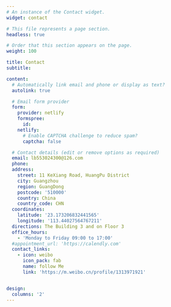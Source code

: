 ```yaml
---
# An instance of the Contact widget.
widget: contact

# This file represents a page section.
headless: true

# Order that this section appears on the page.
weight: 100

title: Contact
subtitle:

content:
  # Automatically link email and phone or display as text?
  autolink: true

  # Email form provider
  form:
    provider: netlify
    formspree:
      id:
    netlify:
      # Enable CAPTCHA challenge to reduce spam?
      captcha: false

  # Contact details (edit or remove options as required)
  email: lb553024300@126.com
  phone: 
  address:
    street: 11 KeXiang Road, HuangPu District
    city: Guangzhou
    region: GuangDong
    postcode: '510000'
    country: China
    country_code: CHN
  coordinates:
    latitude: '23.173206832441565'
    longitude: '113.44027564767211'
  directions: The Building 3 and on Floor 3
  office_hours:
    - 'Monday to Friday 09:00 to 17:00'
  #appointment_url: 'https://calendly.com'
  contact_links:
    - icon: weibo
      icon_pack: fab
      name: follow Me
      link: 'https://m.weibo.cn/profile/1313971921'


design:
  columns: '2'
---
```


